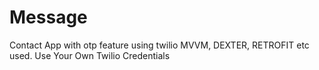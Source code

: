 # Message
Contact App with otp feature using twilio
MVVM, DEXTER, RETROFIT etc used.
Use Your Own Twilio Credentials
